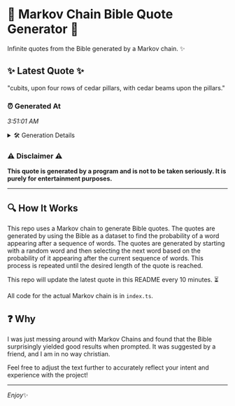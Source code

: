 # 📖 Markov Chain Bible Quote Generator 📖

Infinite quotes from the Bible generated by a Markov chain. ✨

## ✨ Latest Quote ✨
"cubits, upon four rows of cedar pillars, with cedar beams upon the pillars."

### ⏰ Generated At
*3:51:01 AM*

<details>
    <summary>🛠️ Generation Details</summary>
    <p>
        <strong>🌱 Seed:</strong> cubits,<br>
        <strong>🔄 Iterations:</strong> 12<br>
        <strong>📜 Context History:</strong><br>[ cubits, ]: upon<br>[ cubits,, upon ]: four<br>[ cubits,, upon, four ]: rows<br>[ cubits,, upon, four, rows ]: of<br>[ cubits,, upon, four, rows, of ]: cedar<br>[ cubits,, upon, four, rows, of, cedar ]: pillars,<br>[ upon, four, rows, of, cedar, pillars, ]: with<br>[ four, rows, of, cedar, pillars,, with ]: cedar<br>[ rows, of, cedar, pillars,, with, cedar ]: beams<br>[ of, cedar, pillars,, with, cedar, beams ]: upon<br>[ cedar, pillars,, with, cedar, beams, upon ]: the<br>[ pillars,, with, cedar, beams, upon, the ]: pillars.<br>
    </p>
</details>

### ⚠️ Disclaimer ⚠️
**This quote is generated by a program and is not to be taken seriously. It is purely for entertainment purposes.**

---

## 🔍 How It Works

This repo uses a Markov chain to generate Bible quotes. The quotes are generated by using the Bible as a dataset to find the probability of a word appearing after a sequence of words. The quotes are generated by starting with a random word and then selecting the next word based on the probability of it appearing after the current sequence of words. This process is repeated until the desired length of the quote is reached.

This repo will update the latest quote in this README every 10 minutes. ⏳

All code for the actual Markov chain is in `index.ts`.

## ❓ Why

I was just messing around with Markov Chains and found that the Bible surprisingly yielded good results when prompted. 
It was suggested by a friend, and I am in no way christian.

Feel free to adjust the text further to accurately reflect your intent and experience with the project!

---

*Enjoy*✨
